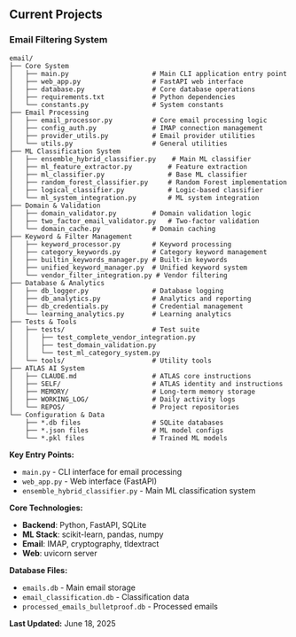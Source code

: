 ## Current Projects

### Email Filtering System
```
email/
├── Core System
│   ├── main.py                     # Main CLI application entry point
│   ├── web_app.py                  # FastAPI web interface
│   ├── database.py                 # Core database operations
│   ├── requirements.txt            # Python dependencies
│   └── constants.py                # System constants
├── Email Processing
│   ├── email_processor.py          # Core email processing logic
│   ├── config_auth.py              # IMAP connection management
│   ├── provider_utils.py           # Email provider utilities
│   └── utils.py                    # General utilities
├── ML Classification System
│   ├── ensemble_hybrid_classifier.py    # Main ML classifier
│   ├── ml_feature_extractor.py         # Feature extraction
│   ├── ml_classifier.py                # Base ML classifier
│   ├── random_forest_classifier.py     # Random Forest implementation
│   ├── logical_classifier.py           # Logic-based classifier
│   └── ml_system_integration.py        # ML system integration
├── Domain & Validation
│   ├── domain_validator.py         # Domain validation logic
│   ├── two_factor_email_validator.py   # Two-factor validation
│   └── domain_cache.py             # Domain caching
├── Keyword & Filter Management
│   ├── keyword_processor.py        # Keyword processing
│   ├── category_keywords.py        # Category keyword management
│   ├── builtin_keywords_manager.py # Built-in keywords
│   ├── unified_keyword_manager.py  # Unified keyword system
│   └── vendor_filter_integration.py # Vendor filtering
├── Database & Analytics
│   ├── db_logger.py                # Database logging
│   ├── db_analytics.py             # Analytics and reporting
│   ├── db_credentials.py           # Credential management
│   └── learning_analytics.py       # Learning analytics
├── Tests & Tools
│   ├── tests/                      # Test suite
│   │   ├── test_complete_vendor_integration.py
│   │   ├── test_domain_validation.py
│   │   └── test_ml_category_system.py
│   └── tools/                      # Utility tools
├── ATLAS AI System
│   ├── CLAUDE.md                   # ATLAS core instructions
│   ├── SELF/                       # ATLAS identity and instructions
│   ├── MEMORY/                     # Long-term memory storage
│   ├── WORKING_LOG/                # Daily activity logs
│   └── REPOS/                      # Project repositories
└── Configuration & Data
    ├── *.db files                  # SQLite databases
    ├── *.json files                # ML model configs
    └── *.pkl files                 # Trained ML models
```

**Key Entry Points:**
- `main.py` - CLI interface for email processing
- `web_app.py` - Web interface (FastAPI)
- `ensemble_hybrid_classifier.py` - Main ML classification system

**Core Technologies:**
- **Backend**: Python, FastAPI, SQLite
- **ML Stack**: scikit-learn, pandas, numpy
- **Email**: IMAP, cryptography, tldextract
- **Web**: uvicorn server

**Database Files:**
- `emails.db` - Main email storage
- `email_classification.db` - Classification data
- `processed_emails_bulletproof.db` - Processed emails

**Last Updated:** June 18, 2025